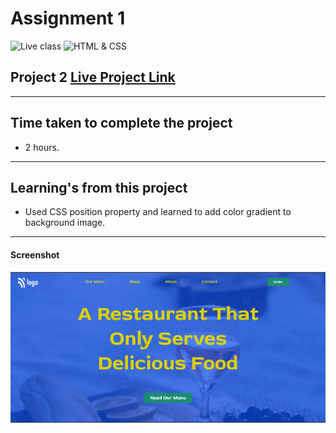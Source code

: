 # Assignment 1

![Live class](https://img.shields.io/badge/LIVE--CLASS-PROJECT--2-lightgrey)
![HTML & CSS](https://img.shields.io/badge/HTML-CSS-orange)




## Project 2 [Live Project Link](https://js-bootcamp-project-2.netlify.app/)
---
## Time taken to complete the project

-   2 hours.
---
## Learning's from this project
 -   Used CSS position property and learned to add color gradient to background image.

---



#### Screenshot

![Desktop](./screenshot/Screenshot%202022-08-14%20074812.png)